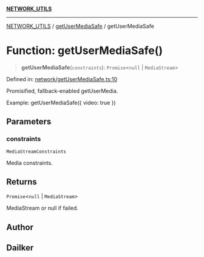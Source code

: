 [**NETWORK_UTILS**](../../README.md)

***

[NETWORK_UTILS](../../README.md) / [getUserMediaSafe](../README.md) / getUserMediaSafe

# Function: getUserMediaSafe()

> **getUserMediaSafe**(`constraints`): `Promise`\<`null` \| `MediaStream`\>

Defined in: [network/getUserMediaSafe.ts:10](https://github.com/dailker/everyutil-js/blob/7799f3f003cb23f425be3f1c83c38483e2648188/src/network/getUserMediaSafe.ts#L10)

Promisified, fallback-enabled getUserMedia.

Example: getUserMediaSafe({ video: true })

## Parameters

### constraints

`MediaStreamConstraints`

Media constraints.

## Returns

`Promise`\<`null` \| `MediaStream`\>

MediaStream or null if failed.

## Author

## Dailker
